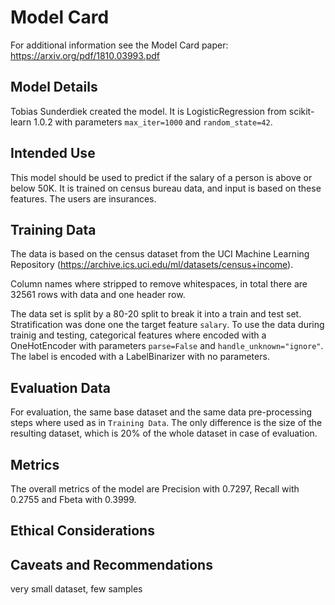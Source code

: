 # Model Card

For additional information see the Model Card paper: https://arxiv.org/pdf/1810.03993.pdf

## Model Details

Tobias Sunderdiek created the model. It is LogisticRegression from scikit-learn 1.0.2 with parameters `max_iter=1000` and `random_state=42`. 

## Intended Use

This model should be used to predict if the salary of a person is above or below 50K. It is trained on census bureau data, and input is based on these features. The users are insurances.

## Training Data

The data is based on the census dataset from the UCI Machine Learning Repository (https://archive.ics.uci.edu/ml/datasets/census+income).

Column names where stripped to remove whitespaces, in total there are 32561 rows with data and one header row.

The data set is split by a 80-20 split to break it into a train and test set. Stratification was done one the target feature `salary`. To use the data during trainig and testing, categorical features where encoded with a OneHotEncoder with parameters `parse=False` and `handle_unknown="ignore"`. The label is encoded with a LabelBinarizer with no parameters.
## Evaluation Data

For evaluation, the same base dataset and the same data pre-processing steps where used as in `Training Data`. The only difference is the size of the resulting dataset, which is 20% of the whole dataset in case of evaluation.

## Metrics

The overall metrics of the model are Precision with 0.7297, Recall with 0.2755 and Fbeta with 0.3999.

## Ethical Considerations



## Caveats and Recommendations
very small dataset, few samples

